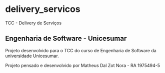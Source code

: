# delivery_servicos

TCC - Delivery de Serviços

## Engenharia de Software - Unicesumar

Projeto desenvolvido para o TCC do curso de Engenharia de Software da universidade Unicesumar.

Projeto pensado e desenvolvido por Matheus Dal Zot Nora - RA 1975494-5
